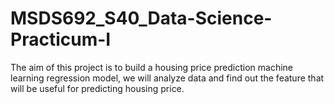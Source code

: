 # MSDS692_S40_Data-Science-Practicum-I

The aim of this project is to build a housing price prediction machine learning regression model, we will analyze data and find out the feature that will be useful for predicting housing price.
